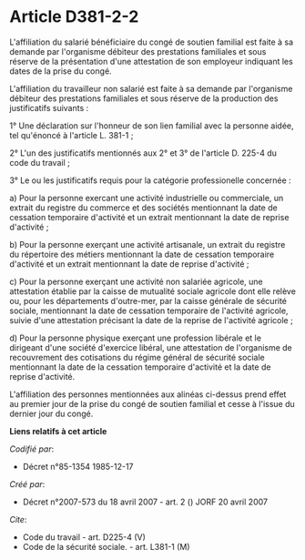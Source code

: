 # Article D381-2-2

L'affiliation du salarié bénéficiaire du congé de soutien familial est faite à sa demande par l'organisme débiteur des
prestations familiales et sous réserve de la présentation d'une attestation de son employeur indiquant les dates de la prise
du congé.

L'affiliation du travailleur non salarié est faite à sa demande par l'organisme débiteur des prestations familiales et sous
réserve de la production des justificatifs suivants :

1° Une déclaration sur l'honneur de son lien familial avec la personne aidée, tel qu'énoncé à l'article L. 381-1 ;

2° L'un des justificatifs mentionnés aux 2° et 3° de l'article D. 225-4 du code du travail ;

3° Le ou les justificatifs requis pour la catégorie professionelle concernée :

a) Pour la personne exercant une activité industrielle ou commerciale, un extrait du registre du commerce et des sociétés
mentionnant la date de cessation temporaire d'activité et un extrait mentionnant la date de reprise d'activité ;

b) Pour la personne exerçant une activité artisanale, un extrait du registre du répertoire des métiers mentionnant la date de
cessation temporaire d'activité et un extrait mentionnant la date de reprise d'activité ;

c) Pour la personne exerçant une activité non salariée agricole, une attestation établie par la caisse de mutualité sociale
agricole dont elle relève ou, pour les départements d'outre-mer, par la caisse générale de sécurité sociale, mentionnant la
date de cessation temporaire de l'activité agricole, suivie d'une attestation précisant la date de la reprise de l'activité
agricole ;

d) Pour la personne physique exerçant une profession libérale et le dirigeant d'une société d'exercice libéral, une
attestation de l'organisme de recouvrement des cotisations du régime général de sécurité sociale mentionnant la date de la
cessation temporaire d'activité et la date de reprise d'activité.

L'affiliation des personnes mentionnées aux alinéas ci-dessus prend effet au premier jour de la prise du congé de soutien
familial et cesse à l'issue du dernier jour du congé.

**Liens relatifs à cet article**

_Codifié par_:

  - Décret n°85-1354 1985-12-17

_Créé par_:

  - Décret n°2007-573 du 18 avril 2007 - art. 2 () JORF 20 avril 2007

_Cite_:

  - Code du travail - art. D225-4 (V)
  - Code de la sécurité sociale. - art. L381-1 (M)
